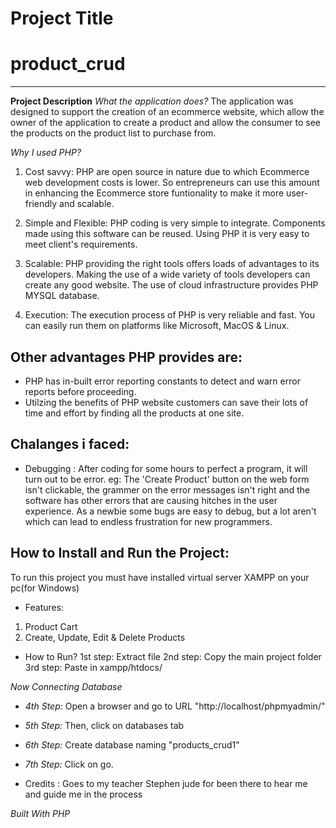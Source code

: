 # Project Title
# product_crud
___

**Project Description**
*What the application does?*
The application was designed to support the creation of an ecommerce website, which allow the owner of the application to create a product and allow the consumer to see the products on the product list to purchase from.

*Why I used PHP?*
1. Cost savvy:
PHP are open source in  nature due to which Ecommerce web development costs is lower. So entrepreneurs can use this amount in enhancing the Ecommerce store funtionality to make it more user-friendly and scalable.

1. Simple and Flexible:
PHP coding is very simple to integrate. Components made using this software can be reused. Using PHP it is very easy to meet client's requirements.

1. Scalable:
PHP providing the right tools offers loads of advantages to its developers. Making the use of a wide variety of tools developers can create any good website. The use of cloud infrastructure provides PHP MYSQL database.

1. Execution:
The execution process of PHP is very reliable and fast. You can easily run them on platforms like Microsoft, MacOS & Linux.

## Other advantages PHP provides are:
* PHP has in-built error reporting constants to detect and warn error reports before proceeding.
* Utilzing the benefits of PHP website customers can save their lots of time and effort by finding all the products at one site.

## Chalanges i faced:
* Debugging : 
After coding for some hours to perfect a program, it will turn out to be error. eg: The 'Create Product' button on the web form isn't clickable, the grammer on the error messages isn't right and the software has other errors that are causing hitches in the user experience. As a newbie some bugs are easy to debug, but a lot aren't which can lead to endless frustration for new programmers.

## How to Install and Run the Project:

To run this project you must have installed virtual server XAMPP on your pc(for Windows)  

* Features:
1. Product Cart
2. Create, Update, Edit & Delete Products

* How to Run?
1st step: Extract file
2nd step: Copy the main project folder 
3rd step: Paste in xampp/htdocs/

*Now Connecting Database*

* *4th Step:* Open a browser and go to URL "http://localhost/phpmyadmin/"

* *5th Step:* Then, click on databases tab

* *6th Step:*  Create database naming "products_crud1" 

* *7th Step:* Click on go.


* Credits :
Goes to my teacher Stephen jude for been there to hear me and guide me in the process 



*Built With*
*PHP*
